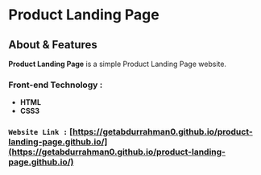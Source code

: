 # **Product Landing Page**

## About & Features

**Product Landing Page** is a simple Product Landing Page website.

### Front-end Technology : 
- **HTML**
- **CSS3**
### `Website Link :` [https://getabdurrahman0.github.io/product-landing-page.github.io/](https://getabdurrahman0.github.io/product-landing-page.github.io/)


